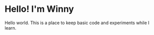 <!DOCTYPE html>
<html>
<head>
  <title> Winny here </title>
</head>
<body>
  <h1>Hello! I'm Winny</h1>
  <p>Hello world. This is a place to keep basic code and experiments while I learn.</p>
</body>
</html>
